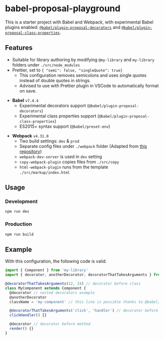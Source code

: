 # babel-proposal-playground

This is a starter project with Babel and Webpack, with experimental Babel plugins enabled: [`@babel/plugin-proposal-decorators`](https://babeljs.io/docs/en/babel-plugin-proposal-decorators) and [`@babel/plugin-proposal-class-properties`](https://babeljs.io/docs/en/babel-plugin-proposal-class-properties).

## Features


- Suitable for library authoring by modifying `@my-library` and `my-library` folders under `./src/node_modules`
- Prettier, set to `{ "semi": false, "singleQuote": true}`
    - This configuration removes semicolons and uses single quotes instead of double quotes in strings.
    -  Advised to use with Prettier plugin in VSCode to automatically format on save.

* **Babel** `v7.4.4`
    - Experimental decorators support (`@babel/plugin-proposal-decorators`)
    - Experimental class properties support (`@babel/plugin-proposal-class-properties`)
    - ES2015+ syntax support (`@babel/preset-env`)


- **Webpack** `v4.31.0`
    - Two build settings: `dev` & `prod`
    - Separate config files under `./webpack` folder (Adapted from [this repository](https://github.com/piecioshka/boilerplate-babel-webpack))
    - `webpack-dev-server` is used in `dev` setting
    - `copy-webpack-plugin` copies files from `./src/copy` 
    - `html-webpack-plugin` runs from the template `./src/markup/index.html`


## Usage

### Development

```bash
npm run dev
```

### Production

```bash
npm run build
```

## Example

With this configuration, the following code is valid.

```js
import { Component } from 'my-library'
import { decorator, anotherDecorator, decoratorThatTakesArguments } from '@my-library/decorators'

@decoratorThatTakesArguments(12, 24) // decorator before class
class MyComponent extends Component {
  @decorator // nested decorators example
  @anotherDecorator
  className = 'my-component' // this line is possible thanks to @babel/plugin-proposal-class-properties

  @decoratorThatTakesArguments('click', 'handler') // decorator before method
  clickHandler() {}

  @decorator // decorator before method
  render() {}
}
```
